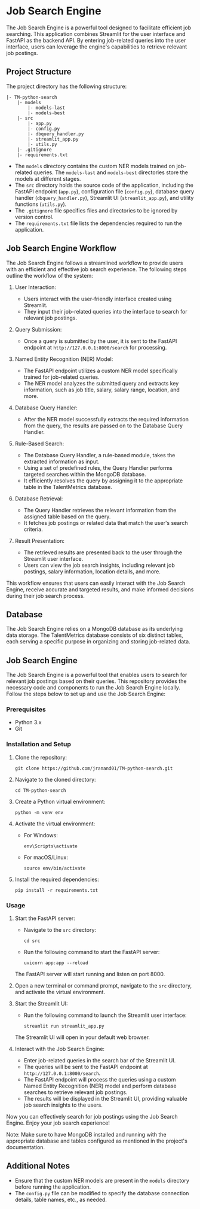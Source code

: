 # Job Search Engine

The Job Search Engine is a powerful tool designed to facilitate efficient job searching. This application combines Streamlit for the user interface and FastAPI as the backend API. By entering job-related queries into the user interface, users can leverage the engine's capabilities to retrieve relevant job postings.

## Project Structure

The project directory has the following structure:

```
|- TM-python-search
    |- models
        |- models-last
        |- models-best
    |- src
        |- app.py
        |- config.py
        |- dbquery_handler.py
        |- streamlit_app.py
        |- utils.py
    |- .gitignore
    |- requirements.txt
```

- The `models` directory contains the custom NER models trained on job-related queries. The `models-last` and `models-best` directories store the models at different stages.
- The `src` directory holds the source code of the application, including the FastAPI endpoint (`app.py`), configuration file (`config.py`), database query handler (`dbquery_handler.py`), Streamlit UI (`streamlit_app.py`), and utility functions (`utils.py`).
- The `.gitignore` file specifies files and directories to be ignored by version control.
- The `requirements.txt` file lists the dependencies required to run the application.



## Job Search Engine Workflow

The Job Search Engine follows a streamlined workflow to provide users with an efficient and effective job search experience. The following steps outline the workflow of the system:

1. User Interaction:
   - Users interact with the user-friendly interface created using Streamlit.
   - They input their job-related queries into the interface to search for relevant job postings.

2. Query Submission:
   - Once a query is submitted by the user, it is sent to the FastAPI endpoint at `http://127.0.0.1:8000/search` for processing.

3. Named Entity Recognition (NER) Model:
   - The FastAPI endpoint utilizes a custom NER model specifically trained for job-related queries.
   - The NER model analyzes the submitted query and extracts key information, such as job title, salary, salary range, location, and more.

4. Database Query Handler:
   - After the NER model successfully extracts the required information from the query, the results are passed on to the Database Query Handler.

5. Rule-Based Search:
   - The Database Query Handler, a rule-based module, takes the extracted information as input.
   - Using a set of predefined rules, the Query Handler performs targeted searches within the MongoDB database.
   - It efficiently resolves the query by assigning it to the appropriate table in the TalentMetrics database.

6. Database Retrieval:
   - The Query Handler retrieves the relevant information from the assigned table based on the query.
   - It fetches job postings or related data that match the user's search criteria.

7. Result Presentation:
   - The retrieved results are presented back to the user through the Streamlit user interface.
   - Users can view the job search insights, including relevant job postings, salary information, location details, and more.

This workflow ensures that users can easily interact with the Job Search Engine, receive accurate and targeted results, and make informed decisions during their job search process.

## Database

The Job Search Engine relies on a MongoDB database as its underlying data storage. The TalentMetrics database consists of six distinct tables, each serving a specific purpose in organizing and storing job-related data.


## Job Search Engine

The Job Search Engine is a powerful tool that enables users to search for relevant job postings based on their queries. This repository provides the necessary code and components to run the Job Search Engine locally. Follow the steps below to set up and use the Job Search Engine:

### Prerequisites

- Python 3.x
- Git

### Installation and Setup

1. Clone the repository:
   ```
   git clone https://github.com/jranand01/TM-python-search.git
   ```

2. Navigate to the cloned directory:
   ```
   cd TM-python-search
   ```

3. Create a Python virtual environment:
   ```
   python -m venv env
   ```

4. Activate the virtual environment:
   - For Windows:
     ```
     env\Scripts\activate
     ```
   - For macOS/Linux:
     ```
     source env/bin/activate
     ```

5. Install the required dependencies:
   ```
   pip install -r requirements.txt
   ```

### Usage

1. Start the FastAPI server:
   - Navigate to the `src` directory:
     ```
     cd src
     ```

   - Run the following command to start the FastAPI server:
     ```
     uvicorn app:app --reload
     ```

   The FastAPI server will start running and listen on port 8000.

2. Open a new terminal or command prompt, navigate to the `src` directory, and activate the virtual environment.

3. Start the Streamlit UI:
   - Run the following command to launch the Streamlit user interface:
     ```
     streamlit run streamlit_app.py
     ```

   The Streamlit UI will open in your default web browser.

4. Interact with the Job Search Engine:
   - Enter job-related queries in the search bar of the Streamlit UI.
   - The queries will be sent to the FastAPI endpoint at `http://127.0.0.1:8000/search`.
   - The FastAPI endpoint will process the queries using a custom Named Entity Recognition (NER) model and perform database searches to retrieve relevant job postings.
   - The results will be displayed in the Streamlit UI, providing valuable job search insights to the users.

Now you can effectively search for job postings using the Job Search Engine. Enjoy your job search experience!

Note: Make sure to have MongoDB installed and running with the appropriate database and tables configured as mentioned in the project's documentation.
## Additional Notes

- Ensure that the custom NER models are present in the `models` directory before running the application.
- The `config.py` file can be modified to specify the database connection details, table names, etc., as needed.

